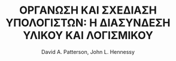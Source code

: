 ---
author: David A. Patterson, John L. Hennessy
cover: https://static.eudoxus.gr/books/preview/45/cover-12561945.jpg
edition: 4η Αμερικανική
eudoxusid: '12561945'
isbn: 978-960-461-352-6
layout: bibtex
num_pages: '1064'
publisher: ΕΚΔΟΣΕΙΣ ΚΛΕΙΔΑΡΙΘΜΟΣ ΕΠΕ
ref: isbn_978_960_461_352_6
title: 'ΟΡΓΑΝΩΣΗ ΚΑΙ ΣΧΕΔΙΑΣΗ ΥΠΟΛΟΓΙΣΤΩΝ: Η ΔΙΑΣΥΝΔΕΣΗ ΥΛΙΚΟΥ ΚΑΙ ΛΟΓΙΣΜΙΚΟΥ'
volume: Α΄
year: '2010'
---